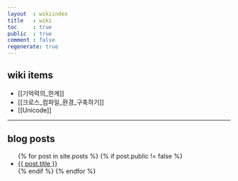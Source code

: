 ```yaml
---
layout  : wikiindex
title   : wiki
toc     : true
public  : true
comment : false
regenerate: true
---
```


## wiki items

* [[기억력의_한계]]
* [[크로스_컴파일_환경_구축하기]]
* [[Unicode]]

---

## blog posts
<div>
    <ul>
{% for post in site.posts %}
    {% if post.public != false %}
        <li>
            <a class="post-link" href="{{ post.url | prepend: site.baseurl }}">
                {{ post.title }}
            </a>
        </li>
    {% endif %}
{% endfor %}
    </ul>
</div>

